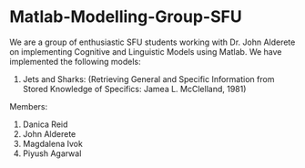 # Matlab-Modelling-Group-SFU

We are a group of enthusiastic SFU students working with Dr. John Alderete on implementing Cognitive and Linguistic Models using Matlab. We have implemented the following models:
1. Jets and Sharks: (Retrieving General and Specific Information from Stored Knowledge of Specifics: Jamea L. McClelland, 1981)


Members:
1. Danica Reid
2. John Alderete
3. Magdalena Ivok
4. Piyush Agarwal
